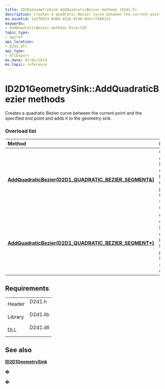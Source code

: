 ```yaml
---
title: ID2D1GeometrySink AddQuadraticBezier methods (D2d1.h)
description: Creates a quadratic Bezier curve between the current point and the specified end point and adds it to the geometry sink.
ms.assetid: 142f0823-0d8d-4216-8f40-9dec7f48032e
keywords:
- AddQuadraticBezier methods Direct2D
topic_type:
- apiref
api_location:
- D2d1.dll
api_type:
- DllExport
ms.date: 07/02/2019
ms.topic: reference
---
```


# ID2D1GeometrySink::AddQuadraticBezier methods

Creates a quadratic Bezier curve between the current point and the specified end point and adds it to the geometry sink.

### Overload list



| Method                                                                                                                                   | Description                                                                                        |
|:-----------------------------------------------------------------------------------------------------------------------------------------|:---------------------------------------------------------------------------------------------------|
| [**AddQuadraticBezier(D2D1\_QUADRATIC\_BEZIER\_SEGMENT&)**](/windows/win32/api/d2d1/nf-d2d1-id2d1geometrysink-addquadraticbezier(constd2d1_quadratic_bezier_segment_))  | Creates a quadratic Bezier curve between the current point and the specified end point.<br/> |
| [**AddQuadraticBezier(D2D1\_QUADRATIC\_BEZIER\_SEGMENT\*)**](/windows/win32/api/d2d1/nf-d2d1-id2d1geometrysink-addquadraticbezier(constd2d1_quadratic_bezier_segment_)) | Creates a quadratic Bezier curve between the current point and the specified endpoint.<br/>  |



## Requirements



|                    |                                                                                     |
|--------------------|-------------------------------------------------------------------------------------|
| Header<br/>  | <dl> <dt>D2d1.h</dt> </dl>   |
| Library<br/> | <dl> <dt>D2d1.lib</dt> </dl> |
| DLL<br/>     | <dl> <dt>D2d1.dll</dt> </dl> |



## See also

<dl> <dt>

[**ID2D1GeometrySink**](/windows/win32/api/d2d1/nn-d2d1-id2d1geometrysink)
</dt> </dl>

�

�